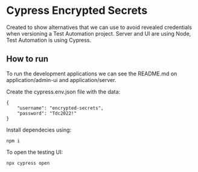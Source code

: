 # Cypress Encrypted Secrets

Created to show alternatives that we can use to avoid revealed credentials when versioning a Test Automation project. Server and UI are using Node, Test Automation is using Cypress. 

## How to run

To run the development applications we can see the README.md on application/admin-ui and application/server.

Create the cypress.env.json file with the data: 
```
{
    "username": "encrypted-secrets",
    "password": "Tdc2022!"
}
```

Install dependecies using:
```
npm i
```

To open the testing UI:
```
npx cypress open
```
